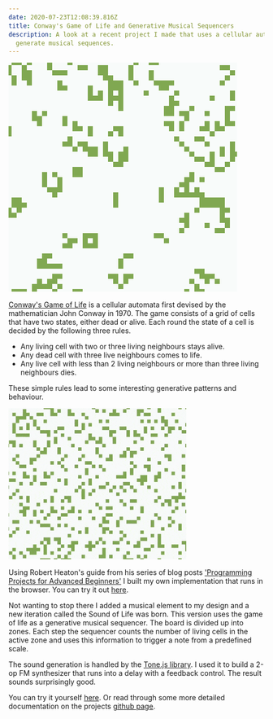 ```yaml
---
date: 2020-07-23T12:08:39.816Z
title: Conway's Game of Life and Generative Musical Sequencers
description: A look at a recent project I made that uses a cellular automata to
  generate musical sequences.
---
```


![Sound of life screenshot.](./sound-of-life.png)

[Conway's Game of Life](https://en.wikipedia.org/wiki/Conway%27s_Game_of_Life) is a cellular automata first devised by the mathematician John Conway in 1970. The game consists of a grid of cells that have two states, either dead or alive. Each round the state of a cell is decided by the following three rules.

- Any living cell with two or three living neighbours stays alive.
- Any dead cell with three live neighbours comes to life.
- Any live cell with less than 2 living neighbours or more than three living neighbours dies.

These simple rules lead to some interesting generative patterns and behaviour.

<img src="./game-of-life.gif" alt="Animated gif showing the Game of Life in action" width="350"/>

Using Robert Heaton's guide from his series of blog posts ['Programming Projects for Advanced Beginners'](https://robertheaton.com/2018/12/08/programming-projects-for-advanced-beginners/) I built my own implementation that runs in the browser. You can try it out [here](https://gabrieldavison.github.io/conways-game-of-life/).

Not wanting to stop there I added a musical element to my design and a new iteration called the Sound of Life was born. This version uses the game of life as a generative musical sequencer. The board is divided up into zones. Each step the sequencer counts the number of living cells in the active zone and uses this information to trigger a note from a predefined scale.

The sound generation is handled by the [Tone.js library](https://tonejs.github.io/). I used it to build a 2-op FM synthesizer that runs into a delay with a feedback control. The result sounds surprisingly good.

You can try it yourself [here](https://gabrieldavison.github.io/sound-of-life/). Or read through some more detailed documentation on the projects [github page](https://github.com/gabrieldavison/sound-of-life).
